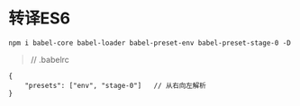 # 转译ES6

`npm i babel-core babel-loader babel-preset-env babel-preset-stage-0 -D`


> // .babelrc
```
{
    "presets": ["env", "stage-0"]   // 从右向左解析
}
```